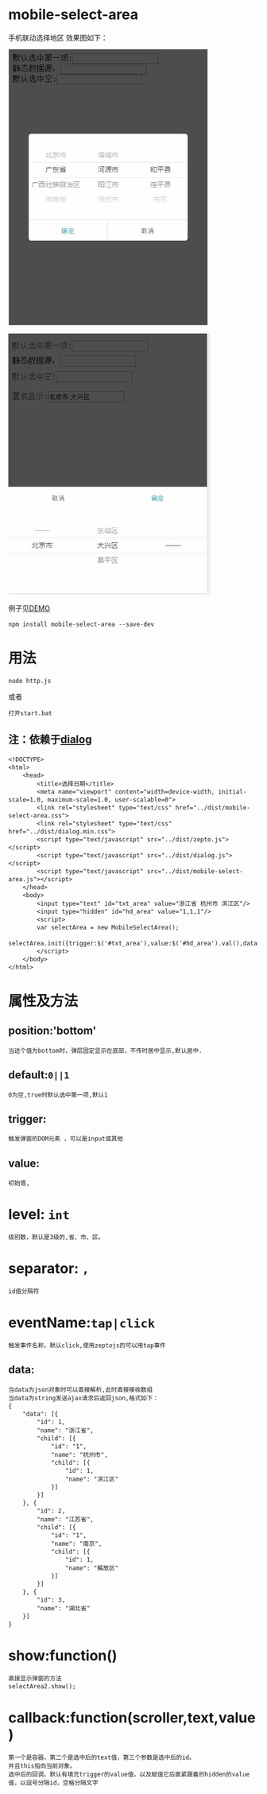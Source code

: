 ﻿# mobile-select-area
手机联动选择地区
效果图如下：

![mobile-select-area](example/mobile-select-area.jpg)

![mobile-select-area](example/mobile-select-area2.jpg)

例子见[DEMO](http://www.lovewebgames.com/jsmodule/mobile-select-area.html)  

	npm install mobile-select-area --save-dev

# 用法
	node http.js

或者

	打开start.bat

## 注：依赖于[dialog](https://github.com/tianxiangbing/dialog)

	<!DOCTYPE>
	<html>
		<head>
			<title>选择日期</title>
			<meta name="viewport" content="width=device-width, initial-scale=1.0, maximum-scale=1.0, user-scalable=0">
			<link rel="stylesheet" type="text/css" href="../dist/mobile-select-area.css">
			<link rel="stylesheet" type="text/css" href="../dist/dialog.min.css">
			<script type="text/javascript" src="../dist/zepto.js"></script>
			<script type="text/javascript" src="../dist/dialog.js"></script>
			<script type="text/javascript" src="../dist/mobile-select-area.js"></script>
		</head>
		<body>
			<input type="text" id="txt_area" value="浙江省 杭州市 滨江区"/>
			<input type="hidden" id="hd_area" value="1,1,1"/>
			<script>
			var selectArea = new MobileSelectArea();
			selectArea.init({trigger:$('#txt_area'),value:$('#hd_area').val(),data:'data.json'});
			</script>
		</body>
	</html>
# 属性及方法
## position:'bottom'

	当这个值为bottom时，弹层固定显示在底部，不传时居中显示,默认居中.
## default:`0||1`

	0为空,true时默认选中第一项,默认1
## trigger:

	触发弹窗的DOM元素 ，可以是input或其他
## value:

	初始值,
# level: `int`

	级别数，默认是3级的,省、市、区。
# separator: `,`

	id值分隔符
# eventName:`tap|click`

	触发事件名称，默认click,使用zeptojs的可以用tap事件
## data:

	当data为json对象时可以直接解析,此时直接接收数组
	当data为string发送ajax请求后返回json,格式如下：
	{
		"data": [{
			"id": 1,
			"name": "浙江省",
			"child": [{
				"id": "1",
				"name": "杭州市",
				"child": [{
					"id": 1,
					"name": "滨江区"
				}]
			}]
		}, {
			"id": 2,
			"name": "江苏省",
			"child": [{
				"id": "1",
				"name": "南京",
				"child": [{
					"id": 1,
					"name": "解放区"
				}]
			}]
		}, {
			"id": 3,
			"name": "湖北省"
		}]
	}
# show:function()

	直接显示弹窗的方法
	selectArea2.show();
# callback:function(scroller,text,value)

	第一个是容器，第二个是选中后的text值，第三个参数是选中后的id。
	并且this指向当前对象。
	选中后的回调，默认有填充trigger的value值，以及赋值它后面紧跟着的hidden的value值，以逗号分隔id，空格分隔文字

